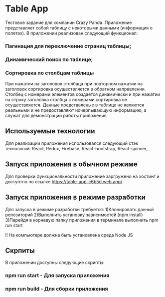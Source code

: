 # Table App

Тестовое задание для компании Crazy Panda. Приложение представляет собой таблицу с некоторыми данными (информация о полетах). В приложении реализован следующий функционал:

### Пагинация для переключение страниц таблицы; 
### Динамический поиск по таблице;
### Cортировка по столбцам таблицы 

При нажатии на заголовок столбаца при повторном нажатии на заголовок сортировка осуществляется в обратном направлении. Столбец с номерами элементов создаётся динамически и при нажатии на строку заголовка столбца с номерами сортировка не осуществляется. Данные представленые в таблице не являются реальными и не предоставляют исчерпывающую информацию, а служат для демонстрации работы приложения.

## Используемые технологии

Для реализации приложения использовался следующий стэк технологий: React, Redux, Firebase, React-bootstrap, React-spinner, 

## Запуск приложения в обычном режиме

Для проверки функциональности приложение заргружено на хостинг и доступтно по ссылке
https://table-app-c6b5d.web.app/

## Запуск приложения в режиме разработки 

Для запуска в режиме разработки требуется:
1)Клонировать данный репозиторий
2)Выполнить установку зависимостей (npm install)
3)Перейдя в корневую папку приложения в терминале выполнить npm run start

!! На компьютере должна быть установлена среда Node JS

## Скрпиты 

В приложении доступны следующие скрипты:

### npm run start - Для запуска приложения
### npm run build - Для сборки приложения 

